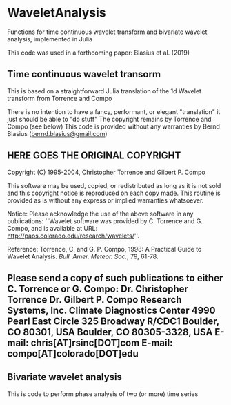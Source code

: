 # WaveletAnalysis
Functions for time continuous wavelet transform and 
bivariate wavelet analysis, implemented in Julia

This code was used in a forthcoming paper: Blasius et al. (2019)


## Time continuous wavelet transorm

This is based on a straightforward Julia translation of the
1d Wavelet transform from Torrence and Compo

There is no intention to have a fancy, performant, or elegant "translation"
it just should be able to "do stuff"
The copyright remains by Torrence and Compo (see below)
This code is provided without any warranties
by Bernd Blasius (bernd.blasius@gmail.com)

 HERE GOES THE ORIGINAL COPYRIGHT
---------------------------------------------------------------------------
  Copyright (C) 1995-2004, Christopher Torrence and Gilbert P. Compo

  This software may be used, copied, or redistributed as long as it is not
  sold and this copyright notice is reproduced on each copy made. This
  routine is provided as is without any express or implied warranties
  whatsoever.

Notice: Please acknowledge the use of the above software in any publications:
   ``Wavelet software was provided by C. Torrence and G. Compo,
     and is available at URL: http://paos.colorado.edu/research/wavelets/''.

Reference: Torrence, C. and G. P. Compo, 1998: A Practical Guide to
           Wavelet Analysis. <I>Bull. Amer. Meteor. Soc.</I>, 79, 61-78.

Please send a copy of such publications to either C. Torrence or G. Compo:
 Dr. Christopher Torrence               Dr. Gilbert P. Compo
 Research Systems, Inc.                 Climate Diagnostics Center
 4990 Pearl East Circle                 325 Broadway R/CDC1
 Boulder, CO 80301, USA                 Boulder, CO 80305-3328, USA
 E-mail: chris[AT]rsinc[DOT]com         E-mail: compo[AT]colorado[DOT]edu
---------------------------------------------------------------------------


## Bivariate wavelet analysis

This is code to perform phase analysis of two (or more) time series

